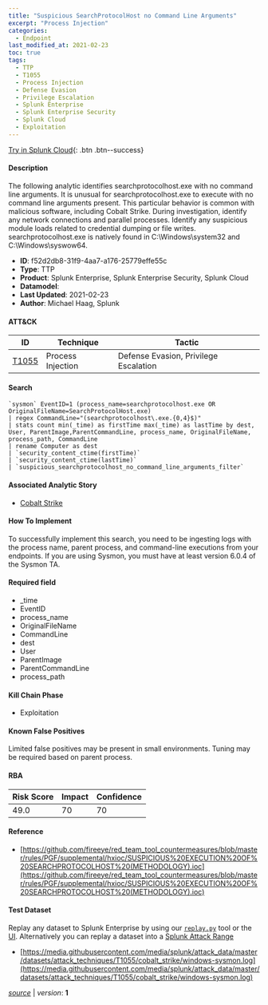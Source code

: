 ```yaml
---
title: "Suspicious SearchProtocolHost no Command Line Arguments"
excerpt: "Process Injection"
categories:
  - Endpoint
last_modified_at: 2021-02-23
toc: true
tags:
  - TTP
  - T1055
  - Process Injection
  - Defense Evasion
  - Privilege Escalation
  - Splunk Enterprise
  - Splunk Enterprise Security
  - Splunk Cloud
  - Exploitation
---
```




[Try in Splunk Cloud](#https://www.splunk.com/en_us/software/splunk-cloud-platform.html){: .btn .btn--success}

#### Description

The following analytic identifies searchprotocolhost.exe with no command line arguments. It is unusual for searchprotocolhost.exe to execute with no command line arguments present. This particular behavior is common with malicious software, including Cobalt Strike. During investigation, identify any network connections and parallel processes. Identify any suspicious module loads related to credential dumping or file writes. searchprotocolhost.exe is natively found in C:\Windows\system32 and C:\Windows\syswow64.

- **ID**: f52d2db8-31f9-4aa7-a176-25779effe55c
- **Type**: TTP
- **Product**: Splunk Enterprise, Splunk Enterprise Security, Splunk Cloud
- **Datamodel**: 
- **Last Updated**: 2021-02-23
- **Author**: Michael Haag, Splunk


#### ATT&CK

| ID          | Technique   | Tactic       |
| ----------- | ----------- |--------------|
| [T1055](https://attack.mitre.org/techniques/T1055/) | Process Injection | Defense Evasion, Privilege Escalation |


#### Search

```
`sysmon` EventID=1 (process_name=searchprotocolhost.exe OR OriginalFileName=SearchProtocolHost.exe) 
| regex CommandLine="(searchprotocolhost\.exe.{0,4}$)" 
| stats count min(_time) as firstTime max(_time) as lastTime by dest, User, ParentImage,ParentCommandLine, process_name, OriginalFileName, process_path, CommandLine 
| rename Computer as dest 
| `security_content_ctime(firstTime)` 
| `security_content_ctime(lastTime)` 
| `suspicious_searchprotocolhost_no_command_line_arguments_filter`
```

#### Associated Analytic Story
* [Cobalt Strike](/stories/cobalt_strike)


#### How To Implement
To successfully implement this search, you need to be ingesting logs with the process name, parent process, and command-line executions from your endpoints. If you are using Sysmon, you must have at least version 6.0.4 of the Sysmon TA.

#### Required field
* _time
* EventID
* process_name
* OriginalFileName
* CommandLine
* dest
* User
* ParentImage
* ParentCommandLine
* process_path


#### Kill Chain Phase
* Exploitation


#### Known False Positives
Limited false positives may be present in small environments. Tuning may be required based on parent process.



#### RBA

| Risk Score  | Impact      | Confidence   |
| ----------- | ----------- |--------------|
| 49.0 | 70 | 70 |



#### Reference

* [https://github.com/fireeye/red_team_tool_countermeasures/blob/master/rules/PGF/supplemental/hxioc/SUSPICIOUS%20EXECUTION%20OF%20SEARCHPROTOCOLHOST%20(METHODOLOGY).ioc](https://github.com/fireeye/red_team_tool_countermeasures/blob/master/rules/PGF/supplemental/hxioc/SUSPICIOUS%20EXECUTION%20OF%20SEARCHPROTOCOLHOST%20(METHODOLOGY).ioc)



#### Test Dataset
Replay any dataset to Splunk Enterprise by using our [`replay.py`](https://github.com/splunk/attack_data#using-replaypy) tool or the [UI](https://github.com/splunk/attack_data#using-ui).
Alternatively you can replay a dataset into a [Splunk Attack Range](https://github.com/splunk/attack_range#replay-dumps-into-attack-range-splunk-server)

* [https://media.githubusercontent.com/media/splunk/attack_data/master/datasets/attack_techniques/T1055/cobalt_strike/windows-sysmon.log](https://media.githubusercontent.com/media/splunk/attack_data/master/datasets/attack_techniques/T1055/cobalt_strike/windows-sysmon.log)



[*source*](https://github.com/splunk/security_content/tree/develop/detections/endpoint/suspicious_searchprotocolhost_no_command_line_arguments.yml) \| *version*: **1**